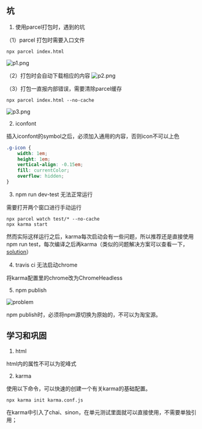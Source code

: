 ## 坑

1. 使用parcel打包时，遇到的坑

（1）parcel 打包时需要入口文件
```
npx parcel index.html
```
![p1.png](https://www.imageoss.com/images/2020/01/08/p1.png)

（2）打包时会自动下载相应的内容
![p2.png](https://www.imageoss.com/images/2020/01/08/p2.png)

（3）打包一直报内部错误，需要清除parcel缓存
```
npx parcel index.html --no-cache
```
![p3.png](https://www.imageoss.com/images/2020/01/08/p3.png)

2. iconfont

插入iconfont的symbol之后，必须加入通用的内容，否则icon不可以上色

```css
.g-icon {
    width: 1em;
    height: 1em;
    vertical-align: -0.15em;
    fill: currentColor;
    overflow: hidden;
}
```

3. npm run dev-test 无法正常运行

需要打开两个窗口进行手动运行
```
npx parcel watch test/* --no-cache
npx karma start
```
然而实际这样运行之后，karma每次启动会有一些问题，所以推荐还是直接使用npm run test，每次编译之后再karma（类似的问题解决方案可以查看一下，[solution](https://www.e-learn.cn/content/wangluowenzhang/171025)）


4. travis ci 无法启动chrome

将karma配置里的chrome改为ChromeHeadless

5. npm publish

![problem]([![1.png](https://www.imageoss.com/images/2020/01/10/1.png)](https://www.imageoss.com/image/4vI8b))

npm publish时，必须将npm源切换为原始的，不可以为淘宝源。


## 学习和巩固

1. html

html内的属性不可以为驼峰式

2. karma

使用以下命令，可以快速的创建一个有关karma的基础配置。
```
npx karma init karma.conf.js
```

在karma中引入了chai、sinon，在单元测试里面就可以直接使用，不需要单独引用；
